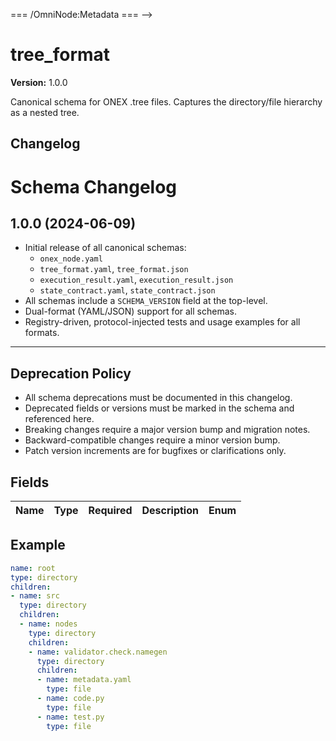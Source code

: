 <!-- === OmniNode:Metadata ===
<!-- metadata_version: 0.1.0 -->
<!-- schema_version: 1.1.0 -->
<!-- uuid: 4bad4f25-642b-4195-8ce3-bfb777d5ecba -->
<!-- name: tree_format.md -->
<!-- version: 1.0.0 -->
<!-- author: OmniNode Team -->
<!-- created_at: 2025-05-19T16:19:52.512918 -->
<!-- last_modified_at: 2025-05-19T16:19:52.512923 -->
<!-- description: Stamped Markdown file: tree_format.md -->
<!-- state_contract: none -->
<!-- lifecycle: active -->
<!-- hash: b24307089ba771f0901442076a11fad426dfda0eceb8cace970e70e35fef3a0d -->
<!-- entrypoint: {'type': 'markdown', 'target': 'tree_format.md'} -->
<!-- namespace: onex.stamped.tree_format.md -->
<!-- meta_type: tool -->
=== /OmniNode:Metadata === -->

# tree_format

**Version:** 1.0.0

Canonical schema for ONEX .tree files. Captures the directory/file hierarchy as a nested tree.



## Changelog
# Schema Changelog

## 1.0.0 (2024-06-09)

- Initial release of all canonical schemas:
  - `onex_node.yaml`
  - `tree_format.yaml`, `tree_format.json`
  - `execution_result.yaml`, `execution_result.json`
  - `state_contract.yaml`, `state_contract.json`
- All schemas include a `SCHEMA_VERSION` field at the top-level.
- Dual-format (YAML/JSON) support for all schemas.
- Registry-driven, protocol-injected tests and usage examples for all formats.

---

## Deprecation Policy

- All schema deprecations must be documented in this changelog.
- Deprecated fields or versions must be marked in the schema and referenced here.
- Breaking changes require a major version bump and migration notes.
- Backward-compatible changes require a minor version bump.
- Patch version increments are for bugfixes or clarifications only.



## Fields
| Name | Type | Required | Description | Enum |
|------|------|----------|-------------|------|



## Example

```yaml
name: root
type: directory
children:
- name: src
  type: directory
  children:
  - name: nodes
    type: directory
    children:
    - name: validator.check.namegen
      type: directory
      children:
      - name: metadata.yaml
        type: file
      - name: code.py
        type: file
      - name: test.py
        type: file

```

 
